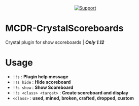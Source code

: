 <div align="center">
<a href="https://discord.gg/5DRahHRzWP">
<img src="https://img.shields.io/discord/416512197590777857.svg?colorB=Blue&logo=discord&label=Support&style=for-the-badge" alt="Support">
</a>
<br>
</div>

# MCDR-CrystalScoreboards

Crystal plugin for show scoreboards | ***Only 1.12***

# Usage

- `!!s` : **Plugin help message**
- `!!s hide` : **Hide scoreboard**
- `!!s show` : **Show Scoreboard**
- `!!s <class> <target>` : **Create scoreboard and display**
- `<class>` : **used, mined, broken, crafted, dropped, custom**
